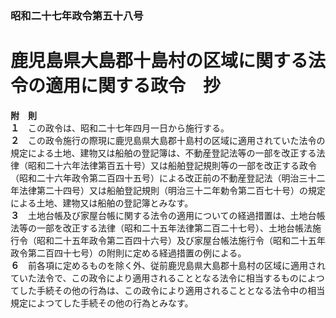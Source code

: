 ### 昭和二十七年政令第五十八号  
# 鹿児島県大島郡十島村の区域に関する法令の適用に関する政令　抄  
  
  
  
**附　則**  
**１**　この政令は、昭和二十七年四月一日から施行する。  
**２**　この政令施行の際現に鹿児島県大島郡十島村の区域に適用されていた法令の規定による土地、建物又は船舶の登記簿は、不動産登記法等の一部を改正する法律（昭和二十六年法律第百五十号）又は船舶登記規則等の一部を改正する政令（昭和二十六年政令第二百四十五号）による改正前の不動産登記法（明治三十二年法律第二十四号）又は船舶登記規則（明治三十二年勅令第二百七十号）の規定による土地、建物又は船舶の登記簿とみなす。  
**３**　土地台帳及び家屋台帳に関する法令の適用についての経過措置は、土地台帳法等の一部を改正する法律（昭和二十五年法律第二百二十七号）、土地台帳法施行令（昭和二十五年政令第二百四十六号）及び家屋台帳法施行令（昭和二十五年政令第二百四十七号）の附則に定める経過措置の例による。  
**６**　前各項に定めるものを除く外、従前鹿児島県大島郡十島村の区域に適用されていた法令で、この政令により適用されることとなる法令に相当するものによつてした手続その他の行為は、この政令により適用されることとなる法令中の相当規定によつてした手続その他の行為とみなす。  
  
